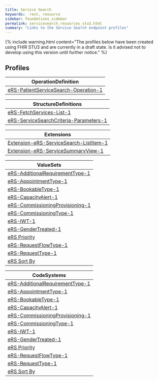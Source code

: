 ```yaml
---
title: Service Search
keywords:  rest, resource
sidebar: foundations_sidebar
permalink: servicesearch_resources_stu3.html
summary: "Links to the Service Search endpoint profiles"
---
```


{% include warning.html content="The profiles below have been created using FHIR STU3 and are currently in a draft state. Is it advised not to develop 
using this version until further notice." %}

## Profiles ##

|OperationDefinition| 
|-------|
|[eRS-PatientServiceSearch-Operation-1](https://fhir.nhs.uk/STU3/OperationDefinition/eRS-PatientServiceSearch-Operation-1/_history/1.0) | 


|StructureDefinitions| 
|-------|
|[eRS-FetchServices-List-1](https://fhir.nhs.uk/STU3/StructureDefinition/eRS-FetchServices-List-1/_history/1.0) | 
|[eRS-ServiceSearchCriteria-Parameters-1](https://fhir.nhs.uk/STU3/StructureDefinition/eRS-ServiceSearchCriteria-Parameters-1/_history/1.0)

|Extensions| 
|-------|
|[Extension-eRS-ServiceSearch-ListItem-1](https://fhir.nhs.uk/STU3/StructureDefinition/Extension-eRS-ServiceSearch-ListItem-1/_history/1.0) | 
|[Extension-eRS-ServiceSummaryView-1](https://fhir.nhs.uk/STU3/StructureDefinition/Extension-eRS-ServiceSummaryView-1/_history/1.0) | 


|ValueSets| 
|-------|
|[eRS-AdditionalRequirementType-1](https://fhir.nhs.uk/STU3/ValueSet/eRS-AdditionalRequirementType-1/_history/1.0) | 
|[eRS-AppointmentType-1](https://fhir.nhs.uk/STU3/ValueSet/eRS-AppointmentType-1/_history/1.0)| 
|[eRS-BookableType-1](https://fhir.nhs.uk/STU3/ValueSet/eRS-BookableType-1/_history/1.0)| 
|[eRS-CapacityAlert-1](https://fhir.nhs.uk/STU3/ValueSet/eRS-CapacityAlert-1/_history/1.0)| 
|[eRS-CommissioningProvisioning-1](https://fhir.nhs.uk/STU3/ValueSet/eRS-CommissioningProvisioning-1/_history/1.0)| 
|[eRS-CommissioningType-1](https://fhir.nhs.uk/STU3/ValueSet/eRS-CommissioningType-1/_history/1.0)| 
|[eRS-IWT-1](https://fhir.nhs.uk/STU3/ValueSet/eRS-IWT-1/_history/1.0)| 
|[eRS-GenderTreated-1](https://fhir.nhs.uk/STU3/ValueSet/eRS-GenderTreated-1/_history/1.0)| 
|[eRS Priority](https://fhir.nhs.uk/STU3/ValueSet/eRS-Priority-1/_history/1.0)| 
|[eRS-RequestFlowType-1](https://fhir.nhs.uk/STU3/ValueSet/eRS-RequestFlowType-1/_history/1.0)| 
|[eRS-RequestType-1](https://fhir.nhs.uk/STU3/ValueSet/eRS-RequestType-1/_history/1.0)| 
|[eRS Sort By](https://fhir.nhs.uk/STU3/ValueSet/eRS-SortBy-1/_history/1.0)| 

|CodeSystems| 
|-------|
|[eRS-AdditionalRequirementType-1](https://fhir.nhs.uk/STU3/CodeSystem/eRS-AdditionalRequirementType-1/_history/1.0) | 
|[eRS-AppointmentType-1](https://fhir.nhs.uk/STU3/CodeSystem/eRS-AppointmentType-1/_history/1.0)| 
|[eRS-BookableType-1](https://fhir.nhs.uk/STU3/CodeSystem/eRS-BookableType-1/_history/1.0)| 
|[eRS-CapacityAlert-1](https://fhir.nhs.uk/STU3/CodeSystem/eRS-CapacityAlert-1/_history/1.0)| 
|[eRS-CommissioningProvisioning-1](https://fhir.nhs.uk/STU3/CodeSystem/eRS-CommissioningProvisioning-1/_history/1.0)| 
|[eRS-CommissioningType-1](https://fhir.nhs.uk/STU3/CodeSystem/eRS-CommissioningType-1/_history/1.0)| 
|[eRS-IWT-1](https://fhir.nhs.uk/STU3/CodeSystem/eRS-IWT-1/_history/1.0)| 
|[eRS-GenderTreated-1](https://fhir.nhs.uk/STU3/CodeSystem/eRS-GenderTreated-1/_history/1.0)| 
|[eRS Priority](https://fhir.nhs.uk/STU3/CodeSystem/eRS-Priority-1/_history/1.0)| 
|[eRS-RequestFlowType-1](https://fhir.nhs.uk/STU3/CodeSystem/eRS-RequestFlowType-1/_history/1.0)| 
|[eRS-RequestType-1](https://fhir.nhs.uk/STU3/CodeSystem/eRS-RequestType-1/_history/1.0)| 
|[eRS Sort By](https://fhir.nhs.uk/STU3/CodeSystem/eRS-SortBy-1/_history/1.0)| 
